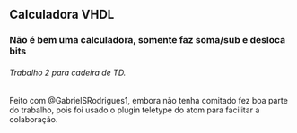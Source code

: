 ## Calculadora VHDL
### Não é bem uma calculadora, somente faz soma/sub e desloca bits
###### Trabalho 2 para cadeira de TD.

Feito com @GabrielSRodrigues1, embora não tenha comitado fez boa parte do trabalho, pois foi usado o plugin teletype do atom para facilitar a colaboração.
